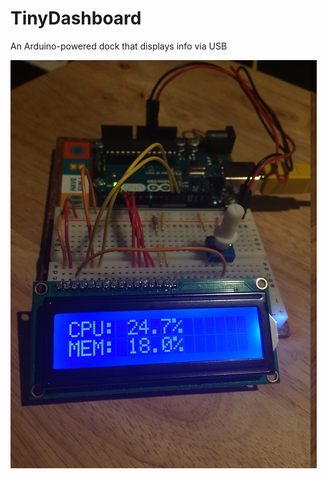 # TinyDashboard
An Arduino-powered dock that displays info via USB 

![](images/IMG_2132.resized.JPG)
```